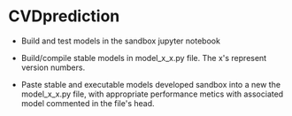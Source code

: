 # CVDprediction

- Build and test models in the sandbox jupyter notebook

- Build/compile stable models in model_x_x.py file. The x's represent version numbers.

- Paste stable and executable models developed sandbox into a new the model_x_x.py file, with appropriate performance metics with associated model commented in the file's head.
